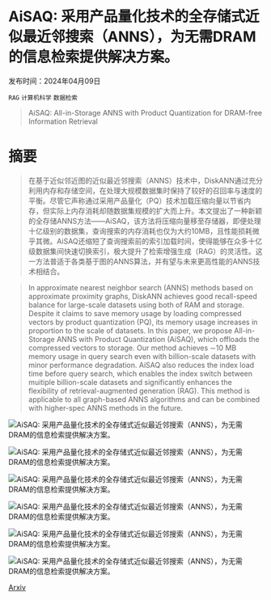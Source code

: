 # AiSAQ: 采用产品量化技术的全存储式近似最近邻搜索（ANNS），为无需DRAM的信息检索提供解决方案。

发布时间：2024年04月09日

`RAG` `计算机科学` `数据检索`

> AiSAQ: All-in-Storage ANNS with Product Quantization for DRAM-free Information Retrieval

# 摘要

> 在基于近似邻近图的近似最近邻搜索（ANNS）技术中，DiskANN通过充分利用内存和存储空间，在处理大规模数据集时保持了较好的召回率与速度的平衡。尽管它声称通过采用产品量化（PQ）技术加载压缩向量以节省内存，但实际上内存消耗却随数据集规模的扩大而上升。本文提出了一种新颖的全存储ANNS方法——AiSAQ，该方法将压缩向量移至存储器，即便处理十亿级别的数据集，查询搜索的内存消耗也仅为大约10MB，且性能损耗微乎其微。AiSAQ还缩短了查询搜索前的索引加载时间，使得能够在众多十亿级数据集间快速切换索引，极大提升了检索增强生成（RAG）的灵活性。这一方法普适于各类基于图的ANNS算法，并有望与未来更高性能的ANNS技术相结合。

> In approximate nearest neighbor search (ANNS) methods based on approximate proximity graphs, DiskANN achieves good recall-speed balance for large-scale datasets using both of RAM and storage. Despite it claims to save memory usage by loading compressed vectors by product quantization (PQ), its memory usage increases in proportion to the scale of datasets. In this paper, we propose All-in-Storage ANNS with Product Quantization (AiSAQ), which offloads the compressed vectors to storage. Our method achieves $\sim$10 MB memory usage in query search even with billion-scale datasets with minor performance degradation. AiSAQ also reduces the index load time before query search, which enables the index switch between muitiple billion-scale datasets and significantly enhances the flexibility of retrieval-augmented generation (RAG). This method is applicable to all graph-based ANNS algorithms and can be combined with higher-spec ANNS methods in the future.

![AiSAQ: 采用产品量化技术的全存储式近似最近邻搜索（ANNS），为无需DRAM的信息检索提供解决方案。](../../../paper_images/2404.06004/x1.png)

![AiSAQ: 采用产品量化技术的全存储式近似最近邻搜索（ANNS），为无需DRAM的信息检索提供解决方案。](../../../paper_images/2404.06004/x2.png)

![AiSAQ: 采用产品量化技术的全存储式近似最近邻搜索（ANNS），为无需DRAM的信息检索提供解决方案。](../../../paper_images/2404.06004/recall_latency_sift1m.png)

![AiSAQ: 采用产品量化技术的全存储式近似最近邻搜索（ANNS），为无需DRAM的信息检索提供解决方案。](../../../paper_images/2404.06004/recall_latency_sift1b.png)

![AiSAQ: 采用产品量化技术的全存储式近似最近邻搜索（ANNS），为无需DRAM的信息检索提供解决方案。](../../../paper_images/2404.06004/recall_latency_kilt_e5.png)

![AiSAQ: 采用产品量化技术的全存储式近似最近邻搜索（ANNS），为无需DRAM的信息检索提供解决方案。](../../../paper_images/2404.06004/latency_mem_usage.png)

[Arxiv](https://arxiv.org/abs/2404.06004)